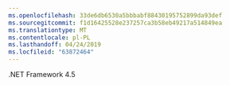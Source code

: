```yaml
---
ms.openlocfilehash: 33de6db6530a5bbbabf88430195752899da93def
ms.sourcegitcommit: f1d16425528e237257ca3b58eb49217a514849ea
ms.translationtype: MT
ms.contentlocale: pl-PL
ms.lasthandoff: 04/24/2019
ms.locfileid: "63872464"
---
```

.NET Framework 4.5